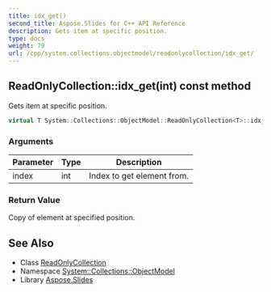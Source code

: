 ```yaml
---
title: idx_get()
second_title: Aspose.Slides for C++ API Reference
description: Gets item at specific position.
type: docs
weight: 79
url: /cpp/system.collections.objectmodel/readonlycollection/idx_get/
---
```

## ReadOnlyCollection::idx_get(int) const method


Gets item at specific position.

```cpp
virtual T System::Collections::ObjectModel::ReadOnlyCollection<T>::idx_get(int index) const override
```


### Arguments

| Parameter | Type | Description |
| --- | --- | --- |
| index | int | Index to get element from. |

### Return Value

Copy of element at specified position.

## See Also

* Class [ReadOnlyCollection](./)
* Namespace [System::Collections::ObjectModel](../)
* Library [Aspose.Slides](../../)